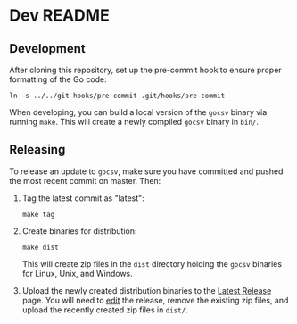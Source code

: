 # Dev README

## Development

After cloning this repository, set up the pre-commit hook to ensure proper formatting of the Go code:
```shell
ln -s ../../git-hooks/pre-commit .git/hooks/pre-commit
```

When developing, you can build a local version of the `gocsv` binary via running `make`. This will create a newly compiled `gocsv` binary in `bin/`.

## Releasing

To release an update to `gocsv`, make sure you have committed and pushed the most recent commit on master. Then:

1. Tag the latest commit as "latest":

   ```shell
   make tag
   ```

2. Create binaries for distribution:

   ```shell
   make dist
   ```

   This will create zip files in the `dist` directory holding the `gocsv` binaries for Linux, Unix, and Windows.

3. Upload the newly created distribution binaries to the [Latest Release](https://github.com/aotimme/gocsv/releases/tag/latest) page. You will need to [edit](https://github.com/aotimme/gocsv/releases/edit/latest) the release, remove the existing zip files, and upload the recently created zip files in `dist/`.
